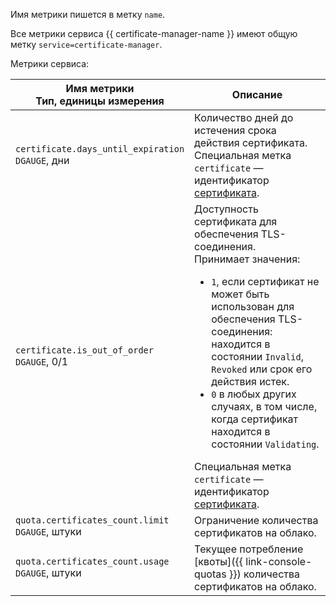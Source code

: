 Имя метрики пишется в метку `name`.

Все метрики сервиса {{ certificate-manager-name }} имеют общую метку `service=certificate-manager`.

Метрики сервиса:

| Имя метрики<br>Тип, единицы измерения | Описание |
| --- | --- |
| `certificate.days_until_expiration`<br>`DGAUGE`, дни | Количество дней до истечения срока действия сертификата. Специальная метка `certificate` — идентификатор [сертификата](../../../certificate-manager/concepts/index.md#types). |
| `certificate.is_out_of_order`<br>`DGAUGE`, 0/1 | Доступность сертификата для обеспечения TLS-соединения.</br>Принимает значения:<ul><li>`1`, если сертификат не может быть использован для обеспечения TLS-соединения: находится в состоянии `Invalid`, `Revoked` или срок его действия истек.</li><li>`0` в любых других случаях, в том числе, когда сертификат находится в состоянии `Validating`.</li></ul>Специальная метка `certificate` — идентификатор [сертификата](../../../certificate-manager/concepts/index.md#types). |
| `quota.certificates_count.limit`<br>`DGAUGE`, штуки | Ограничение количества сертификатов на облако. |
| `quota.certificates_count.usage`<br>`DGAUGE`, штуки | Текущее потребление [квоты]({{ link-console-quotas }}) количества сертификатов на облако. |